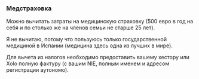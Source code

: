 ### Медстраховка

Можно вычитать затраты на медицинскую страховку (500 евро в год на себя и по столько же на членов семьи не старше 25 
лет).

Я не вычитаю, потому что пользуюсь только государственной медициной в Испании (медицина здесь одна из лучших в мире).

Для вычета из налогов необходимо предоставить вашему хестору или Xolo полную фактуру (с вашим NIE, полным именем и
адресом регистрации аутономо).
